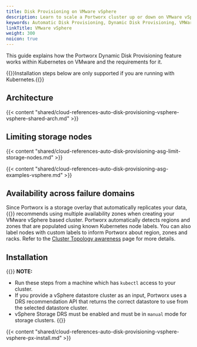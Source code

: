 ```yaml
---
title: Disk Provisioning on VMware vSphere
description: Learn to scale a Portworx cluster up or down on VMware vSphere with Auto Scaling.
keywords: Automatic Disk Provisioning, Dynamic Disk Provisioning, VMWare, vSphere ASG, Kubernetes, k8s
linkTitle: VMware vSphere
weight: 300
noicon: true
---
```


This guide explains how the Portworx Dynamic Disk Provisioning feature works within Kubernetes on VMware and the requirements for it.

{{<info>}}Installation steps below are only supported if you are running with Kubernetes.{{</info>}}

## Architecture

{{< content "shared/cloud-references-auto-disk-provisioning-vsphere-vsphere-shared-arch.md" >}}


## Limiting storage nodes

{{< content "shared/cloud-references-auto-disk-provisioning-asg-limit-storage-nodes.md" >}}

{{< content "shared/cloud-references-auto-disk-provisioning-asg-examples-vsphere.md" >}}

## Availability across failure domains

Since Portworx is a storage overlay that automatically replicates your data, {{<companyName>}} recommends using multiple availability zones when creating your VMware vSphere based cluster. Portworx automatically detects regions and zones that are populated using known Kubernetes node labels. You can also label nodes with custom labels to inform Portworx about region, zones and racks. Refer to the [Cluster Topology awareness](/portworx-install-with-kubernetes/operate-and-maintain-on-kubernetes/cluster-topology/) page for more details.

## Installation

{{<info>}}
**NOTE:**

- Run these steps from a machine which has `kubectl` access to your cluster.
- If you provide a vSphere datastore cluster as an input, Portworx uses a DRS recommendation API that returns the correct datastore to use from the selected datastore cluster.
- vSphere Storage DRS must be enabled and must be in `manual` mode for storage clusters.
{{</info>}}

{{< content "shared/cloud-references-auto-disk-provisioning-vsphere-vsphere-px-install.md" >}}
